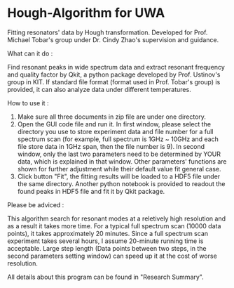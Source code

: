 # Hough-Algorithm for UWA

Fitting resonators' data by Hough transformation.
Developed for Prof. Michael Tobar's group under Dr. Cindy Zhao's supervision and guidance.

What can it do :

Find resonant peaks in wide spectrum data and extract resonant frequency and quality factor by Qkit, a python package developed by Prof. Ustinov's group in KIT. If standard file format (format used in Prof. Tobar's group) is provided, it can also analyze data under different temperatures.

How to use it :

1. Make sure all three documents in zip file are under one directory.
2. Open the GUI code file and run it. In first window, please select the directory you use to store experiment data and file number for a full spectrum scan (for example, full spectrum is 1GHz ~ 10GHz and each file store data in 1GHz span, then the file number is 9). In second window, only the last two parameters need to be determined by YOUR data, which is explained in that window. Other parameters' functions are shown for further adjustment while their default value fit general case.
3. Click button "Fit", the fitting results will be loaded to a HDF5 file under the same directory. Another python notebook is provided to readout the found peaks in HDF5 file and fit it by Qkit package.

Please be adviced :

This algorithm search for resonant modes at a reletively high resolution and as a result it takes more time. For a typical full spectrum scan (10000 data points), it takes approximately 20 minutes. Since a full spectrum scan experiment takes several hours, I assume 20-minute running time is acceptable. Large step length (Data points between two steps, in the second parameters setting window) can speed up it at the cost of worse resolution.

All details about this program can be found in "Research Summary".
